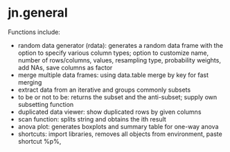 # jn.general
Functions include:

- random data generator (rdata): generates a random data frame with the option to specify various column types; option to customize name, number of rows/columns, values, resampling type, probability weights, add NAs, save columns as factor
- merge multiple data frames: using data.table merge by key for fast merging
- extract data from an iterative and groups commonly subsets
- to be or not to be: returns the subset and the anti-subset; supply own subsetting function
- duplicated data viewer: show duplicated rows by given columns
- scan function: splits string and obtains the ith result
- anova plot: generates boxplots and summary table for one-way anova
- shortcuts: import libraries, removes all objects from environment, paste shortcut %p%, 
